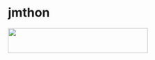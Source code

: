 # jmthon

<p align="left"><a href="https://heroku.com/deploy?template=https://github.com/Rswud/roz"> <img src="https://img.shields.io/badge/Deploy%20To%20Heroku-purple?style=for-the-badge&logo=heroku" width="320" height="58.45"/></a></p>
